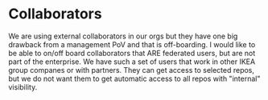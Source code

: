 # Collaborators

We are using external collaborators in our orgs but they have one big drawback from a management PoV and that is off-boarding.
I would like to be able to on/off board collaborators that ARE federated users, but are not part of the enterprise.
We have such a set of users that work in other IKEA group companes or with partners. They can get access to selected repos, but we do not want them to get automatic access to all repos with "internal" visibility.
